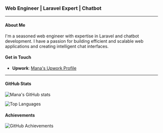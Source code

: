 ### Web Engineer | Laravel Expert | Chatbot

---

#### About Me
I'm a seasoned web engineer with expertise in Laravel and chatbot development. I have a passion for building efficient and scalable web applications and creating intelligent chat interfaces.

#### Get in Touch
- **Upwork**: [Mana's Upwork Profile](https://www.upwork.com/fl/yourprofile)

---

#### GitHub Stats

![Mana's GitHub stats](https://github-readme-stats.vercel.app/api?username=manafujita&show_icons=true&theme=radical)

![Top Languages](https://github-readme-stats.vercel.app/api/top-langs/?username=manafujita&layout=compact&theme=radical)

#### Achievements

![GitHub Achievements](https://github-profile-trophy.vercel.app/?username=manafujita&theme=radical)
